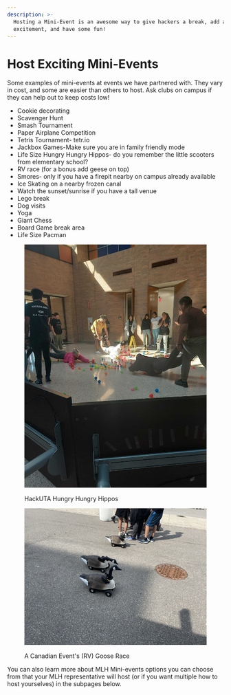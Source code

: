 ```yaml
---
description: >-
  Hosting a Mini-Event is an awesome way to give hackers a break, add a little
  excitement, and have some fun!
---
```


# Host Exciting Mini-Events

Some examples of mini-events at events we have partnered with. They vary in cost, and some are easier than others to host. Ask clubs on campus if they can help out to keep costs low!

* Cookie decorating
* Scavenger Hunt
* Smash Tournament
* Paper Airplane Competition
* Tetris Tournament- tetr.io
* Jackbox Games-Make sure you are in family friendly mode
* Life Size Hungry Hungry Hippos- do you remember the little scooters from elementary school?
* RV race (for a bonus add geese on top)
* Smores- only if you have a firepit nearby on campus already available
* Ice Skating on a nearby frozen canal
* Watch the sunset/sunrise if you have a tall venue
* Lego break
* Dog visits
* Yoga
* Giant Chess
* Board Game break area
* Life Size Pacman

<figure><img src="../../.gitbook/assets/hhh.jpg" alt=""><figcaption><p>HackUTA Hungry Hungry Hippos</p></figcaption></figure>

<figure><img src="../../.gitbook/assets/img_4610_720.png" alt=""><figcaption><p>A Canadian Event's (RV) Goose Race</p></figcaption></figure>

You can also learn more about MLH Mini-events options you can choose from that your MLH representative will host (or if you want multiple how to host yourselves) in the subpages below.&#x20;
